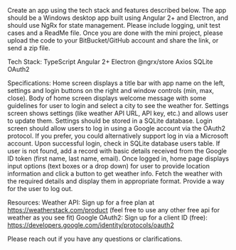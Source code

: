 Create an app using the tech stack and features described below. The app should be a Windows desktop app built using Angular 2+ and Electron, and should use NgRx for state management. Please include logging, unit test cases and a ReadMe file. Once you are done with the mini project, please upload the code to your BitBucket/GitHub account and share the link, or send a zip file. 

Tech Stack:
	TypeScript
	Angular 2+
	Electron
	@ngrx/store
	Axios
	SQLite
	OAuth2

Specifications:
	Home screen displays a title bar with app name on the left, settings and login buttons on the right and window controls (min, max, close).
	Body of home screen displays welcome message with some guidelines for user to login and select a city to see the weather for.
	Settings screen shows settings (like weather API URL, API key, etc.) and allows user to update them. Settings should be stored in a SQLite database.
	Login screen should allow users to log in using a Google account via the OAuth2 protocol. If you prefer, you could alternatively support log in via a Microsoft account. 
	Upon successful login, check in SQLite database users table. If user is not found, add a record with basic details received from the Google ID token (first name, last name, email). 
	Once logged in, home page displays input options (text boxes or a drop down) for user to provide location information and click a button to get weather info. 
	Fetch the weather with the required details and display them in appropriate format. 
	Provide a way for the user to log out. 

Resources:
	Weather API: Sign up for a free plan at https://weatherstack.com/product (feel free to use any other free api for weather as you see fit)
	Google OAuth2: Sign up for a client ID (free): https://developers.google.com/identity/protocols/oauth2

Please reach out if you have any questions or clarifications.
